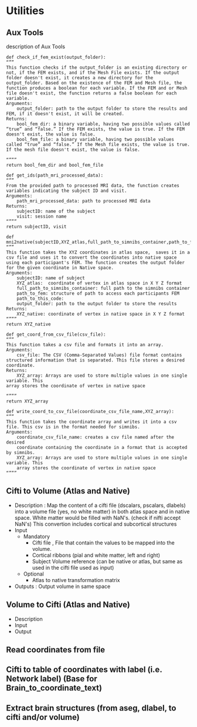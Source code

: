 # Utilities 

## Aux Tools 
description of Aux Tools 
```
def check_if_fem_exist(output_folder):
“””
This function checks if the output_folder is an existing directory or not, if the FEM exists, and if the Mesh File exists. If the output folder doesn't exist, it creates a new directory for the output_folder. Based on the existence of the FEM and Mesh file, the function produces a boolean for each variable. If the FEM and or Mesh file doesn't exist, the function returns a false boolean for each variable. 
Arguments:
	output_folder: path to the output folder to store the results and FEM, if it doesn't exist, it will be created. 
Returns: 
	bool_fem_dir: a binary variable, having two possible values called “true” and “false.” If the FEM exists, the value is true. If the FEM doesn't exist, the value is false. 
	bool_fem_file: a binary variable, having two possible values called “true” and “false.” If the Mesh file exists, the value is true. If the mesh file doesn't exist, the value is false.

“”””
return bool_fem_dir and bool_fem_file
```
```
def get_ids(path_mri_processed_data):
“””
From the provided path to processed MRI data, the function creates variables indicating the subject ID and visit. 
Arguments:
	path_mri_processed_data: path to processed MRI data
Returns: 
	subjectID: name of the subject
	visit: session name
“”””
return subjectID, visit
```
```
def mni2native(subjectID,XYZ_atlas,full_path_to_simnibs_container,path_to_fem,path_to_this_code,output_folder):
“””
This function takes the XYZ coordinates in atlas space,  saves it in a csv file and uses it to convert the coordinates into native space using each participant's FEM. The function creates the output folder for the given coordinate in Native space. 
Arguments:
	subjectID: name of subject
	XYZ_atlas:  coordinate of vertex in atlas space in X Y Z format 
	full_path_to_simnibs_container: full path to the simnibs container 
	path_to_fem: structure of path to access each participants FEM 
	path_to_this_code:
	output_folder: path to the output folder to store the results
Returns: 
	XYZ_native: coordinate of vertex in native space in X Y Z format 
“”””
return XYZ_native
```
```
def get_coord_from_csv_file(csv_file):
“””
This function takes a csv file and formats it into an array. 
Arguments:
	csv_file: The CSV (Comma-Separated Values) file format contains structured information that is separated. This file stores a desired coordinate. 
Returns: 
	XYZ_array: Arrays are used to store multiple values in one single variable. This 
array stores the coordinate of vertex in native space

“”””
return XYZ_array
```
```
def write_coord_to_csv_file(coordinate_csv_file_name,XYZ_array):
“””
This function takes the coordinate array and writes it into a csv file. This csv is in the format needed for simnibs. 
Arguments:
	coordinate_csv_file_name: creates a csv file named after the desired 
	coordinate containing the coordinate in a format that is accepted by simnibs. 
	XYZ_array: Arrays are used to store multiple values in one single variable. This 
	array stores the coordinate of vertex in native space
“”””
```


## Cifti to Volume (Atlas and Native)
- Description : Map the content of a cifti file (dscalars, pscalars, dlabels) into a volume file (yes, no white matter) in both atlas space and in native space. White matter would be filled with NaN's. (check if nifti accept NaN's)
This convertion includes cortical and subcortical structures
- Input
    - Mandatory
      - Cifti file , File that contain the values to be mapped into the volume. 
      - Cortical ribbons (pial and white matter, left and right)
      - Subject Volume reference (can be native or atlas, but same as used in the cifti file used as input)
    - Optional
      - Atlas to native transformation matrix
- Outputs : Output volume in same space 

## Volume to Cifti (Atlas and Native)
- Description
- Input
- Output
## Read coordinates from file
## Cifti to table of coordinates with label (i.e. Network label) (Base for Brain_to_coordinate_text)
## Extract brain structures (from aseg, dlabel, to cifti and/or volume)
